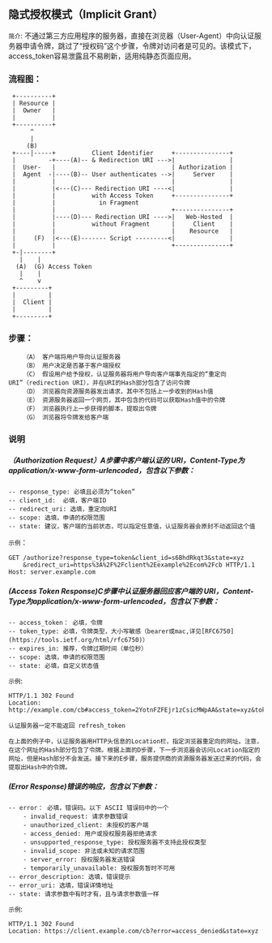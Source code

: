 ## 隐式授权模式（Implicit Grant）

`简介`: 不通过第三方应用程序的服务器，直接在浏览器（User-Agent）中向认证服务器申请令牌，跳过了“授权码”这个步骤，令牌对访问者是可见的。该模式下，access_token容易泄露且不易刷新，适用纯静态页面应用。

### 流程图：
     +----------+
     | Resource |
     |  Owner   |
     |          |
     +----------+
          ^
          |
         (B)
     +----|-----+          Client Identifier     +---------------+
     |         -+----(A)-- & Redirection URI --->|               |
     |  User-   |                                | Authorization |
     |  Agent  -|----(B)-- User authenticates -->|     Server    |
     |          |                                |               |
     |          |<---(C)--- Redirection URI ----<|               |
     |          |          with Access Token     +---------------+
     |          |            in Fragment
     |          |                                +---------------+
     |          |----(D)--- Redirection URI ---->|   Web-Hosted  |
     |          |          without Fragment      |     Client    |
     |          |                                |    Resource   |
     |     (F)  |<---(E)------- Script ---------<|               |
     |          |                                +---------------+
     +-|--------+
       |    |
      (A)  (G) Access Token
       |    |
       ^    v
     +---------+
     |         |
     |  Client |
     |         |
     +---------+
### 步骤：
        （A） 客户端将用户导向认证服务器
        （B） 用户决定是否基于客户端授权
        （C） 假设用户给予授权，认证服务器将用户导向客户端事先指定的“重定向URI”（redirection URI），并在URI的Hash部分包含了访问令牌
        （D） 浏览器向资源服务器发出请求，其中不包括上一步收到的Hash值
        （E） 资源服务器返回一个网页，其中包含的代码可以获取Hash值中的令牌
        （F） 浏览器执行上一步获得的脚本，提取出令牌
        （G） 浏览器将令牌发给客户端
### 说明

##### **（Authorization Request）A步骤中客户端认证的 URI，Content-Type为application/x-www-form-urlencoded，包含以下参数：**

	-- response_type: 必填且必须为“token”
    -- client_id:  必填，客户端ID
    -- redirect_uri: 选填，重定向URI
    -- scope: 选填，申请的权限范围
    -- state: 建议，客户端的当前状态，可以指定任意值，认证服务器会原封不动返回这个值
  `示例`：

    GET /authorize?response_type=token&client_id=s6BhdRkqt3&state=xyz
        &redirect_uri=https%3A%2F%2Fclient%2Eexample%2Ecom%2Fcb HTTP/1.1
    Host: server.example.com

##### **(Access Token Response)C步骤中认证服务器回应客户端的 URI，Content-Type为application/x-www-form-urlencoded，包含以下参数：**

	-- access_token： 必填，令牌
    -- token_type: 必填，令牌类型，大小写敏感（bearer或mac,详见[RFC6750](https://tools.ietf.org/html/rfc6750)）
    -- expires_in: 推荐，令牌过期时间（单位秒）
    -- scope: 选填，申请的权限范围
    -- state: 必填，自定义状态值
   `示例`:

    HTTP/1.1 302 Found
    Location: http://example.com/cb#access_token=2YotnFZFEjr1zCsicMWpAA&state=xyz&token_type=example&expires_in=3600

    认证服务器一定不能返回 refresh_token

    在上面的例子中，认证服务器用HTTP头信息的Location栏，指定浏览器重定向的网址。注意，在这个网址的Hash部分包含了令牌。根据上面的D步骤，下一步浏览器会访问Location指定的网址，但是Hash部分不会发送。接下来的E步骤，服务提供商的资源服务器发送过来的代码，会提取出Hash中的令牌。

##### **(Error Response)错误的响应，包含以下参数：**

	-- error： 必填，错误码。以下 ASCII 错误码中的一个
    	- invalid_request: 请求参数错误
    	- unauthorized_client: 未授权的客户端
    	- access_denied: 用户或授权服务器拒绝请求
    	- unsupported_response_type: 授权服务器不支持此授权类型
    	- invalid_scope: 非法或未知的请求范围
    	- server_error: 授权服务器发送错误
    	- temporarily_unavailable: 授权服务暂时不可用
    -- error_description: 选填，错误提示
    -- error_uri: 选填，错误详情地址
    -- state: 请求参数中有时才有，且与请求参数值一样
   `示例`:

    HTTP/1.1 302 Found
    Location: https://client.example.com/cb?error=access_denied&state=xyz